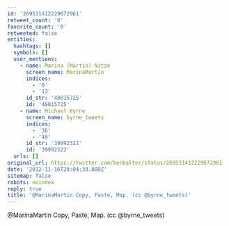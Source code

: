 ```yaml
---
id: '269531412229672961'
retweet_count: '0'
favorite_count: '0'
retweeted: false
entities:
  hashtags: []
  symbols: []
  user_mentions:
    - name: Marina (Martin) Nitze
      screen_name: MarinaMartin
      indices:
        - '0'
        - '13'
      id_str: '48815725'
      id: '48815725'
    - name: Michael Byrne
      screen_name: byrne_tweets
      indices:
        - '36'
        - '49'
      id_str: '39992322'
      id: '39992322'
  urls: []
original_url: https://twitter.com/benbalter/status/269531412229672961
date: '2012-11-16T20:04:30.000Z'
sitemap: false
robots: noindex
reply: true
title: '@MarinaMartin Copy, Paste, Map. (cc @byrne_tweets)'
---
```


@MarinaMartin Copy, Paste, Map. (cc @byrne_tweets)